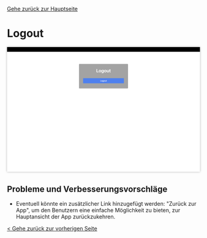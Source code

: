 [Gehe zurück zur Hauptseite](index.html)

# Logout

<img src="screenshots/logout.png" alt="Logout" style="max-width: 100%; box-shadow: 0 0 5px rgba(0, 0, 0, 0.3);">

## Probleme und Verbesserungsvorschläge

- Eventuell könnte ein zusätzlicher Link hinzugefügt werden: "Zurück zur App", um den Benutzern eine einfache Möglichkeit zu bieten, zur Hauptansicht der App zurückzukehren.

<div style="text-align: left; float: left;"><a href="current_project.html">< Gehe zurück zur vorherigen Seite</a></div>
